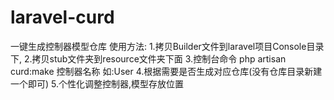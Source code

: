 # laravel-curd
一键生成控制器模型仓库
使用方法:
1.拷贝Builder文件到laravel项目Console目录下,
2.拷贝stub文件夹到resource文件夹下面
3.控制台命令 php artisan curd:make 控制器名称 如:User
4.根据需要是否生成对应仓库(没有仓库目录新建一个即可)
5.个性化调整控制器,模型存放位置
